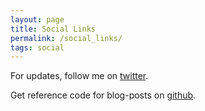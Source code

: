 ```yaml
---
layout: page
title: Social Links
permalink: /social_links/
tags: social
---
```


For updates, follow me on [twitter](https://twitter.com/aftermathdigit).

Get reference code for blog-posts on [github](https://github.com/aftermathdigital).
